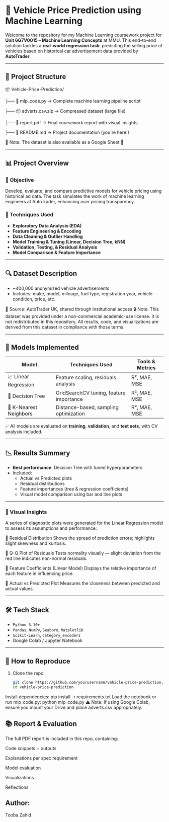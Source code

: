 # 🚗 Vehicle Price Prediction using Machine Learning

Welcome to the repository for my Machine Learning coursework project for **Unit 6G7V0015 – Machine Learning Concepts** at MMU. This end-to-end solution tackles a **real-world regression task**: predicting the selling price of vehicles based on historical car advertisement data provided by **AutoTrader**.

---

## 📁 Project Structure

📦 Vehicle-Price-Prediction/

├── 📜 mlp_code.py         → Complete machine learning pipeline script

├── 📦 adverts.csv.zip     → Compressed dataset (large file)

├── 📄 report.pdf          → Final coursework report with visual insights

├── 📘 README.md           → Project documentation (you're here!)


📂 Note: The dataset is also available as a Google Sheet 📎

---

## 📊 Project Overview

### 🎯 Objective
Develop, evaluate, and compare predictive models for vehicle pricing using historical ad data. The task simulates the work of machine learning engineers at AutoTrader, enhancing user pricing transparency.

### 🧠 Techniques Used
- **Exploratory Data Analysis (EDA)**
- **Feature Engineering & Encoding**
- **Data Cleaning & Outlier Handling**
- **Model Training & Tuning (Linear, Decision Tree, kNN)**
- **Validation, Testing, & Residual Analysis**
- **Model Comparison & Feature Importance**

---

## 🔍 Dataset Description

- ~400,000 anonymized vehicle advertisements
- Includes: make, model, mileage, fuel type, registration year, vehicle condition, price, etc.

📌 Source: AutoTrader UK, shared through institutional access
🔒 Note: This dataset was provided under a non-commercial academic-use license. It is not redistributed in this repository. All results, code, and visualizations are derived from this dataset in compliance with those terms.



---

## 🧪 Models Implemented

| Model               | Techniques Used                        | Tools & Metrics |
|--------------------|-----------------------------------------|-----------------|
| 📈 Linear Regression | Feature scaling, residuals analysis     | R², MAE, MSE     |
| 🌲 Decision Tree     | GridSearchCV tuning, feature importance | R², MAE, MSE     |
| 🤖 K-Nearest Neighbors | Distance-based, sampling optimization   | R², MAE, MSE     |

✅ All models are evaluated on **training**, **validation**, and **test sets**, with CV analysis included.

---

## 📉 Results Summary

- **Best performance**: Decision Tree with tuned hyperparameters
- Included:
  - Actual vs Predicted plots
  - Residual distributions
  - Feature importances (tree & regression coefficients)
  - Visual model comparison using bar and line plots

---

### 📸 Visual Insights
A series of diagnostic plots were generated for the Linear Regression model to assess its assumptions and performance:

🔹 Residual Distribution
Shows the spread of prediction errors; highlights slight skewness and kurtosis.
                      

🔹 Q-Q Plot of Residuals
Tests normality visually — slight deviation from the red line indicates non-normal residuals.


🔹 Feature Coefficients (Linear Model)
Displays the relative importance of each feature in influencing price.


🔹 Actual vs Predicted Plot
Measures the closeness between predicted and actual values.

---


## 🛠 Tech Stack

- `Python 3.10+`
- `Pandas`, `NumPy`, `Seaborn`, `Matplotlib`
- `Scikit-Learn`, `category_encoders`
- Google Colab / Jupyter Notebook

---

## 📎 How to Reproduce

1. Clone the repo:
   ```bash
   git clone https://github.com/yourusername/vehicle-price-prediction.git
   cd vehicle-price-prediction
Install dependencies:
pip install -r requirements.txt
Load the notebook or run mlp_code.py:
python mlp_code.py
⚠️ Note: If using Google Colab, ensure you mount your Drive and place adverts.csv appropriately.

## 📚 Report & Evaluation
The full PDF report is included in this repo, containing:

Code snippets + outputs

Explanations per spec requirement

Model evaluation

Visualizations

Reflections

## Author:

Tooba Zahid
